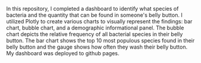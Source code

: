 In this repository, I completed a dashboard to identify what species of bacteria and the quantity that can be found in someone's belly button. I utilized Plotly to create various charts to visually represent the findings: bar chart, bubble chart, and a demographic informational panel. The bubble chart depicts the relative frequency of all bacterial species in their belly button. The bar chart shows the top 10 most populous species found in their belly button and the gauge shows how often they wash their belly button. My dashboard was deployed to github pages. 
